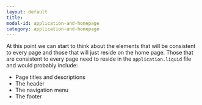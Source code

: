 ```yaml
---
layout: default
title:
modal-id: application-and-homepage
category: application-and-homepage
---
```

At this point we can start to think about the elements that will be consistent to every page and those that will just reside on the home page. Those that are consistent to every page need to reside in the ``application.liquid`` file and would probably include:

- Page titles and descriptions
- The header
- The navigation menu
- The footer